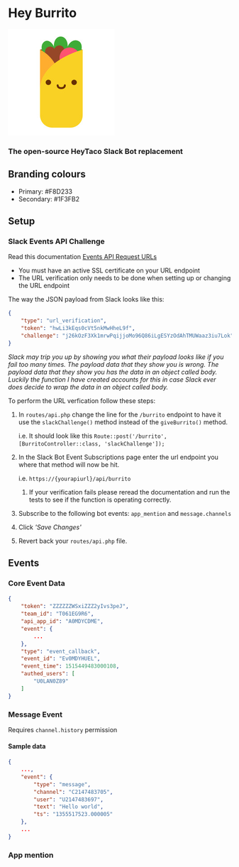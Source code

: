 # Hey Burrito

![Hey Burrito icon](public/images/heyburritoicon.jpg)

### The open-source HeyTaco Slack Bot replacement

## Branding colours

- Primary: #F8D233
- Secondary: #1F3FB2

## Setup

### Slack Events API Challenge

Read this documentation [Events API Request URLs](https://api.slack.com/apis/connections/events-api#url_verification)

- You must have an active SSL certificate on your URL endpoint
- The URL verification only needs to be done when setting up or changing the URL endpoint

The way the JSON payload from Slack looks like this:

```json
{
    "type": "url_verification",
    "token": "hwLi3kEqs0cVt5nkMwHheL9f",
    "challenge": "j26kOzF3Xk1mrwPqijjoMo96Q86iLgESYzOdAhTMUWaaz3iu7Lok"
}
```

_Slack may trip you up by showing you what their payload looks like if you fail too many times. The payload data that 
they show you is wrong. The payload data that they show you has the data in an object called body. Luckily the function
I have created accounts for this in case Slack ever does decide to wrap the data in an object called body._

To perform the URL verfication follow these steps:

1. In `routes/api.php` change the line for the `/burrito` endpoint to have it use the `slackChallenge()` method instead
of the `giveBurrito()` method.
   
   i.e. It should look like this `Route::post('/burrito', [BurritoController::class, 'slackChallenge']);`
2. In the Slack Bot Event Subscriptions page enter the url endpoint you where that method will now be hit.
    
    i.e. `https://{yourapiurl}/api/burrito`

    1. If your verification fails please reread the documentation and run the tests to see if 
the function is operating correctly.
3. Subscribe to the following bot events: `app_mention` and `message.channels`
4. Click _'Save Changes'_
5. Revert back your `routes/api.php` file.

## Events

### Core Event Data

```json
{
    "token": "ZZZZZZWSxiZZZ2yIvs3peJ",
    "team_id": "T061EG9R6",
    "api_app_id": "A0MDYCDME",
    "event": {
        ...
    },
    "type": "event_callback",
    "event_id": "Ev0MDYHUEL",
    "event_time": 1515449483000108,
    "authed_users": [
        "U0LAN0Z89"
    ]
}
```

### Message Event

Requires `channel.history` permission

#### Sample data

```json
{
    ...,
    "event": {
        "type": "message",
        "channel": "C2147483705",
        "user": "U2147483697",
        "text": "Hello world",
        "ts": "1355517523.000005"
    },
    ...
}
```

### App mention
